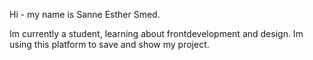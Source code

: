 Hi - my name is Sanne Esther Smed. 

Im currently a student, learning about frontdevelopment and design. 
Im using this platform to save and show my project. 
